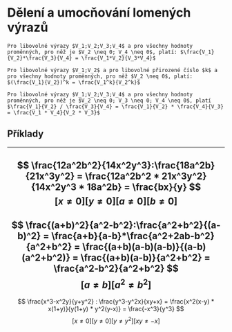 # Dělení a umocňování lomených výrazů
```ad-sentence
Pro libovolné výrazy $V_1;V_2;V_3;V_4$ a pro všechny hodnoty proměnných, pro něž je $V_2 \neq 0; V_4 \neq 0$, platí: $\frac{V_1}{V_2}*\frac{V_3}{V_4} = \frac{V_1*V_2}{V_3*V_4}$
```
```ad-sentence
Pro libovolné výrazy $V_1;V_2$ a pro libovolné přirozené číslo $k$ a pro všechny hodnoty proměnných, pro něž $V_2 \neq 0$, platí: $(\frac{V_1}{V_2})^k = \frac{V_1^k}{V_2^k}$
```
```ad-sentence
Pro libovolné výrazy $V_1;V_2;V_3;V_4$ a pro všechny hodnoty proměnných, pro něž je $V_2 \neq 0; V_3 \neq 0; V_4 \neq 0$, platí $\frac{V_1}{V_2} / \frac{V_3}{V_4} = \frac{V_1}{V_2} * \frac{V_4}{V_3} = \frac{V_1 * V_4}{V_2 * V_3}$
```
## Příklady
---
$$
\frac{12a^2b^2}{14x^2y^3}:\frac{18a^2b}{21x^3y^2} = \frac{12a^2b^2 * 21x^3y^2}{14x^2y^3 * 18a^2b} = \frac{bx}{y}
$$
$$
[x\neq0][y\neq0][a\neq0][b\neq0]
$$
---
$$
\frac{(a+b)^2}{a^2-b^2}:\frac{a^2+b^2}{(a-b)^2} = \frac{a+b}{a-b}*\frac{a^2+2ab-b^2}{a^2+b^2} = \frac{(a+b)(a-b)(a-b)}{(a-b)(a^2+b^2)} = \frac{(a+b)(a-b)}{a^2+b^2} = \frac{a^2-b^2}{a^2+b^2}
$$
$$
[a\neq b][a^2 \neq b^2]
$$
---
$$
\frac{x^3-x^2y}{y+y^2} : \frac{y^3-y^2x}{xy+x} = \frac{x^2(x-y) * x(1+y)}{y(1+y) * y^2(y-x)} = \frac{-x^3}{y^3}
$$
$$
[x \neq 0] [y \neq 0] [y \neq y^2] [xy \neq -x]
$$